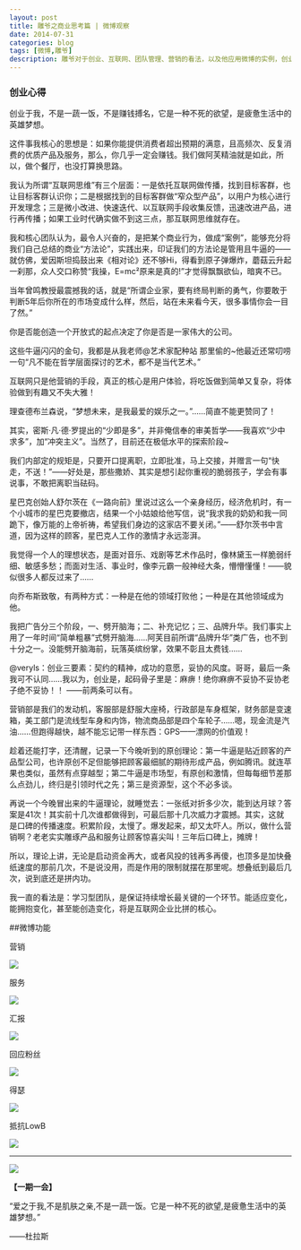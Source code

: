 ```yaml
---
layout: post
title: 雕爷之商业思考篇 | 微博观察
date: 2014-07-31
categories: blog
tags: [微博,雕爷]
description: 雕爷对于创业、互联网、团队管理、营销的看法，以及他应用微博的实例，创业要有前瞻性，做些别人看不懂的东西才有前途。
---
```



### 创业心得

创业于我，不是一蔬一饭，不是赚钱搏名，它是一种不死的欲望，是疲惫生活中的英雄梦想。

这件事我核心的思想是：如果你能提供消费者超出预期的满意，且高频次、反复消费的优质产品及服务，那么，你几乎一定会赚钱。我们做阿芙精油就是如此，所以，做个餐厅，也没打算换思路。


我认为所谓“互联网思维”有三个层面：一是依托互联网做传播，找到目标客群，也让目标客群认识你；二是根据找到的目标客群做“窄众型产品”，以用户为核心进行开发理念；三是微小改进、快速迭代、以互联网手段收集反馈，迅速改进产品，进行再传播；如果工业时代确实做不到这三点，那互联网思维就存在。

我和核心团队认为，最令人兴奋的，是把某个商业行为，做成“案例”，能够充分将我们自己总结的商业“方法论”，实践出来，印证我们的方法论是管用且牛逼的——就仿佛，爱因斯坦捣鼓出来《相对论》还不够Hi，得看到原子弹爆炸，蘑菇云升起一刹那，众人交口称赞“我操，E=mc²原来是真的!”才觉得飘飘欲仙，暗爽不已。

当年曾鸣教授最震撼我的话，就是“所谓企业家，要有终局判断的勇气，你要敢于判断5年后你所在的市场变成什么样，然后，站在未来看今天，很多事情你会一目了然。”

你是否能创造一个开放式的起点决定了你是否是一家伟大的公司。

这些牛逼闪闪的金句，我都是从我老师@艺术家配种站 那里偷的~他最近还常叨唠一句“凡不能在哲学层面探讨的艺术，都不是当代艺术。” 

互联网只是他营销的手段，真正的核心是用户体验，将吃饭做到简单又复杂，将体验做到有趣又不失大雅！

理查德布兰森说，“梦想未来，是我最爱的娱乐之一。”……简直不能更赞同了！ 

其实，密斯·凡·德·罗提出的“少即是多”，并非俺信奉的审美哲学——我喜欢“少中求多”，加“冲突主义”。当然了，目前还在极低水平的探索阶段~

我们内部定的规矩是，只要开口提离职，立即批准，马上交接，并赠言一句“快走，不送！”——好处是，那些撒娇、其实是想引起你重视的脆弱孩子，学会有事说事，不敢把离职当砝码。

星巴克创始人舒尔茨在《一路向前》里说过这么一个亲身经历，经济危机时，有一个小城市的星巴克要撤店，结果一个小姑娘给他写信，说“我求我的奶奶和我一同跪下，像万能的上帝祈祷，希望我们身边的这家店不要关闭。”——舒尔茨书中言道，因为这样的顾客，星巴克人工作的激情才永远澎湃。 

我觉得一个人的理想状态，是面对音乐、戏剧等艺术作品时，像林黛玉一样脆弱纤细、敏感多愁；而面对生活、事业时，像李元霸一般神经大条，懵懵懂懂！——貌似很多人都反过来了…… 

向乔布斯致敬，有两种方式：一种是在他的领域打败他；一种是在其他领域成为他。 

我把广告分三个阶段，一、劈开脑海；二、补充记忆；三、品牌升华。我们事实上用了一年时间“简单粗暴”式劈开脑海……阿芙目前所谓“品牌升华”类广告，也不到十分之一。没能劈开脑海前，玩落英缤纷掌，效果不彰且太费钱…… 

@veryls：创业三要素：契约的精神，成功的意愿，妥协的风度。哥哥，最后一条我可不认同……我以为，创业是，起码骨子里是：麻痹！绝你麻痹不妥协不妥协老子绝不妥协！！ ——前两条可以有。 

营销部是我们的发动机，客服部是舒服大座椅，行政部是车身框架，财务部是变速箱，美工部门是流线型车身和内饰，物流商品部是四个车轮子……嗯，现金流是汽油……但跑得越快，越不能忘记带一样东西：GPS——漂网的价值观！ 

趁着还能打字，还清醒，记录一下今晚听到的原创理论：第一牛逼是贴近顾客的产品型公司，也许原创不足但能够把顾客最细腻的期待形成产品，例如腾讯。就连苹果也类似，虽然有点穿越型；第二牛逼是市场型，有原创和激情，但每每细节差那么点劲儿，终归是引领时代之先；第三是资源型，这个不必多谈。 

再说一个今晚冒出来的牛逼理论，就睡觉去：一张纸对折多少次，能到达月球？答案是41次！其实前十几次谁都做得到，可最后那十几次威力才震撼。其实，这就是口碑的传播速度。积累阶段，太慢了。爆发起来，却又太吓人。所以，做什么营销啊？老老实实雕琢产品和服务让顾客惊喜尖叫！三年后口碑上，摊牌！ 

所以，理论上讲，无论是启动资金再大，或者风投的钱再多再傻，也顶多是加快叠纸速度的那前几次，不是说没用，而是作用的限制就摆在那里呢。想叠纸到最后几次，说到底还是拼内功。 

我一直的看法是：学习型团队，是保证持续增长最关键的一个环节。能适应变化，能拥抱变化，甚至能创造变化，将是互联网企业比拼的核心。 

##微博功能

营销

![](http://cnfeat.qiniudn.com/%E5%9B%BE%E5%83%8F%202014-07-12-22-29-42.png)

服务

![](http://cnfeat.qiniudn.com/Image-2014-07-12-22-40-45.png)

汇报

![](http://cnfeat.qiniudn.com/Image-2014-07-12-22-37-42.png)

回应粉丝

![](http://cnfeat.qiniudn.com/Image-2014-07-12-22-46-31.png)


得瑟

![](http://cnfeat.qiniudn.com/Image-2014-07-12-23-06-37.png)

抵抗LowB

![](http://cnfeat.qiniudn.com/Image%202014-07-12-22-31-28.png)



----



![](http://cnfeat.qiniudn.com/signitrue-2014-07-11.png)


**【一期一会】**

“爱之于我,不是肌肤之亲,不是一蔬一饭。它是一种不死的欲望,是疲惫生活中的英雄梦想。” 　　 

——杜拉斯
